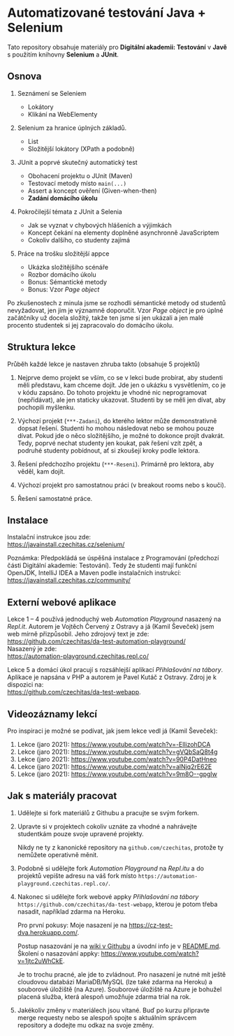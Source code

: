 Automatizované testování Java + Selenium
========================================

Tato repository obsahuje materiály pro **Digitální akademii: Testování** v **Javě**
s použitím knihovny **Selenium** a **JUnit**.



Osnova
------

1.  Seznámení se Seleniem

    - Lokátory
    - Klikání na WebElementy

2.  Selenium za hranice úplných základů.

    - List<WebElement>
    - Složitější lokátory (XPath a podobně)
    
3.  JUnit a poprvé skutečný automatický test
    
    - Obohacení projektu o JUnit (Maven)
    - Testovací metody místo `main(...)`
    - Assert a koncept ověření (Given-when-then)
    - **Zadání domácího úkolu**
    
4.  Pokročilejší témata z JUnit a Selenia
    
    - Jak se vyznat v chybových hlášeních a výjimkách
    - Koncept čekání na elementy doplněné asynchronně JavaScriptem
    - Cokoliv dalšího, co studenty zajímá
    
5.  Práce na trošku složitější appce

    - Ukázka složitějšího scénáře
    - Rozbor domácího úkolu
    - Bonus: Sémantické metody
    - Bonus: Vzor *Page object*

Po zkušenostech z minula jsme se rozhodli sémantické metody od studentů
nevyžadovat, jen jim je významně doporučit.
Vzor *Page object* je pro úplné začátčníky už docela složitý,
takže ten jsme si jen ukázali a jen malé procento studentek
si jej zapracovalo do domácího úkolu.



Struktura lekce
---------------

Průběh každé lekce je nastaven zhruba takto (obsahuje 5 projektů)

1.  Nejprve demo projekt se vším, co se v lekci bude probírat,
    aby studenti měli představu, kam chceme dojít.
    Jde jen o ukázku s vysvětlením, co je v kódu zapsáno.
    Do tohoto projektu je vhodné nic neprogramovat (nepřidávat),
    ale jen staticky ukazovat.
    Studenti by se měli jen dívat, aby pochopili myšlenku.
    
2.  Výchozí projekt (`***-Zadani`), do kterého lektor může demonstrativně 
    dopsat řešení. Studenti ho mohou následovat
    nebo se mohou pouze dívat.
    Pokud jde o něco složitějšího, je možné to dokonce projít dvakrát.
    Tedy, poprvé nechat studenty jen koukat, pak řešení vzít zpět,
    a podruhé studenty pobídnout, ať si zkoušejí kroky podle lektora.
    
3.  Řešení předchozího projektu (`***-Reseni`). Primárně pro lektora, aby věděl, kam dojít.

4.  Výchozí projekt pro samostatnou práci (v breakout rooms nebo s kouči).

5.  Řešení samostatné práce.



Instalace
---------

Instalační instrukce jsou zde:<br/>
<https://javainstall.czechitas.cz/selenium/>

Poznámka: Předpokládá se úspěšná instalace z Programování (předchozí části Digitální akademie: Testování).
Tedy že studenti mají funkční OpenJDK, IntelliJ IDEA a Maven podle instalačních instrukcí:<br/>
<https://javainstall.czechitas.cz/community/>



Externí webové aplikace
-----------------------

Lekce 1 – 4 používá jednoduchý web *Automation Playground* nasazený na *Repl.it*.
Autorem je Vojtěch Červený z Ostravy a já (Kamil Ševeček) jsem web mírně přizpůsobil.
Jeho zdrojový text je zde:<br/>
<https://github.com/czechitas/da-test-automation-playground/><br/>
Nasazený je zde:<br/>
<https://automation-playground.czechitas.repl.co/>

Lekce 5 a domácí úkol pracují s rozsáhlejší aplikací *Přihlašování na tábory*.
Aplikace je napsána v PHP a autorem je Pavel Kutáč z Ostravy.
Zdroj je k dispozici na:<br/>
<https://github.com/czechitas/da-test-webapp>.




Videozáznamy lekcí
------------------

Pro inspiraci je možné se podívat, jak jsem lekce vedl já (Kamil Ševeček):

1. Lekce (jaro 2021): <https://www.youtube.com/watch?v=-EllizohDCA> 
2. Lekce (jaro 2021): <https://www.youtube.com/watch?v=gVQbSaQ8t4g> 
3. Lekce (jaro 2021): <https://www.youtube.com/watch?v=90P4DatHneo> 
4. Lekce (jaro 2021): <https://www.youtube.com/watch?v=alNjq2rE62E> 
5. Lekce (jaro 2021): <https://www.youtube.com/watch?v=9m8O--gpgIw> 



Jak s materiály pracovat
------------------------

1.  Udělejte si fork materiálů z Githubu a pracujte se svým forkem.
    
2.  Upravte si v projektech cokoliv uznáte za vhodné a nahrávejte studentkám 
    pouze svoje upravené projekty.
    
    Nikdy ne ty z kanonické repository na `github.com/czechitas`,
    protože ty nemůžete operativně měnit.

3.  Podobně si udělejte fork *Automation Playground* na *Repl.itu*
    a do projektů vepište adresu na váš fork místo `https://automation-playground.czechitas.repl.co/`.

4.  Nakonec si udělejte fork webové appky *Přihlašování na tábory* 
    `https://github.com/czechitas/da-test-webapp`,
    kterou je potom třeba nasadit, například zdarma na Heroku.

    Pro první pokusy: Moje nasazení je na <https://cz-test-dva.herokuapp.com/>.
    
    Postup nasazování je na [wiki v Githubu](https://github.com/czechitas/da-test-webapp/wiki) 
    a úvodní info je v [README.md](https://github.com/czechitas/da-test-webapp#user-content-instalace).
    Školení o nasazování appky: <https://www.youtube.com/watch?v=1jtc2uWhCkE>.

    Je to trochu pracné, ale jde to zvládnout.
    Pro nasazení je nutné mít ještě cloudovou databázi MariaDB/MySQL
    (lze také zdarma na Heroku) a souborové úložiště (na Azure).
    Souborové úložiště na Azure je bohužel placená služba,
    která alespoň umožňuje zdarma trial na rok.

5.  Jakékoliv změny v materiálech jsou vítané. Buď po kurzu připravte merge requesty
    nebo se alespoň spojte s aktuálním správcem repository a dodejte mu odkaz na svoje změny.
